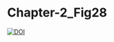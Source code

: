 # Chapter-2_Fig28
[![DOI](https://zenodo.org/badge/DOI/10.5281/zenodo.6337124.svg)](https://doi.org/10.5281/zenodo.6337124)

